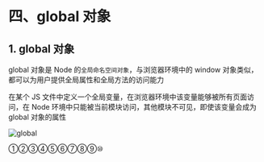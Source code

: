 # 四、global 对象

## 1. global 对象

global 对象是 Node 的`全局命名空间对象`，与浏览器环境中的 window 对象类似，都可以为用户提供全局属性和全局方法的访问能力

在某个 JS 文件中定义一个全局变量，在浏览器环境中该变量能够被所有页面访问，在 Node 环境中只能被当前模块访问，其他模块不可见，即使该变量会成为 global 对象的属性

![global]()

①②③④⑤⑥⑦⑧⑨⑩
